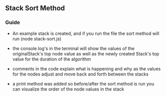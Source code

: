 ## Stack Sort Method

### Guide
- An example stack is created, and if you run the file the sort method will run (node stack-sort.js)

- the console.log's in the terminal will show the values of the originalStack's top node value as well as the newly created Stack's top value for the duration of the algorithm

- comments in the code explain what is happening and why as the values for the nodes adjust and move back and forth between the stacks

- a print method was added so before/after the sort method is run you can visualize the order of the node values in the stack

